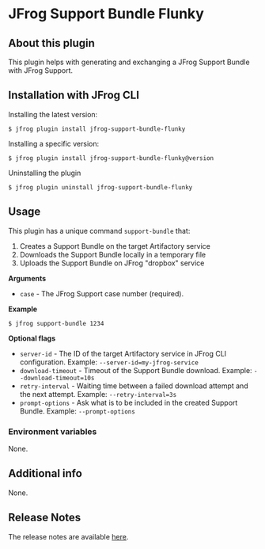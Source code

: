# JFrog Support Bundle Flunky

## About this plugin
This plugin helps with generating and exchanging a JFrog Support Bundle with JFrog Support.

## Installation with JFrog CLI
Installing the latest version:

`$ jfrog plugin install jfrog-support-bundle-flunky`

Installing a specific version:

`$ jfrog plugin install jfrog-support-bundle-flunky@version`

Uninstalling the plugin

`$ jfrog plugin uninstall jfrog-support-bundle-flunky`

## Usage

This plugin has a unique command `support-bundle` that:
1. Creates a Support Bundle on the target Artifactory service
2. Downloads the Support Bundle locally in a temporary file
3. Uploads the Support Bundle on JFrog "dropbox" service

**Arguments**
- `case` - The JFrog Support case number (required).

**Example**
```
$ jfrog support-bundle 1234
```

**Optional flags**
- `server-id` - The ID of the target Artifactory service in JFrog CLI configuration. Example: `--server-id=my-jfrog-service`
- `download-timeout` - Timeout of the Support Bundle download. Example: `--download-timeout=10s`
- `retry-interval` - Waiting time between a failed download attempt and the next attempt. Example: `--retry-interval=3s`
- `prompt-options` - Ask what is to be included in the created Support Bundle. Example: `--prompt-options` 

### Environment variables
None.

## Additional info
None.

## Release Notes
The release notes are available [here](RELEASE.md).
